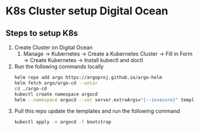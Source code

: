 # K8s Cluster setup Digital Ocean

## Steps to setup K8s

1. Create Cluster on Digital Ocean
   1. Manage -> Kubernetes -> Create a Kubernetes Cluster -> Fill in Form -> Create Kubernetes -> Install kubectl and doctl
2. Run the following commands locally
   ```sh
   helm repo add argo https://argoproj.github.io/argo-helm
   helm fetch argo/argo-cd --untar
   cd ./argo-cd
   kubectl create namespace argocd
   helm --namespace argocd --set server.extraArgs="{--insecure}" template . | kubectl apply -n argocd -f -
   ```
3. Pull this repo update the templates and run the following command
   ```sh
   kubectl apply -n argocd -f bootstrap
   ```
